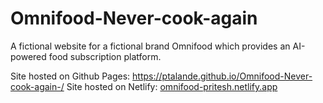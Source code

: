 # Omnifood-Never-cook-again
A fictional website for a fictional brand Omnifood which provides an AI-powered food subscription platform.

Site hosted on Github Pages: https://ptalande.github.io/Omnifood-Never-cook-again-/
Site hosted on Netlify: [omnifood-pritesh.netlify.app](https://omnifood-pritesh.netlify.app/)
